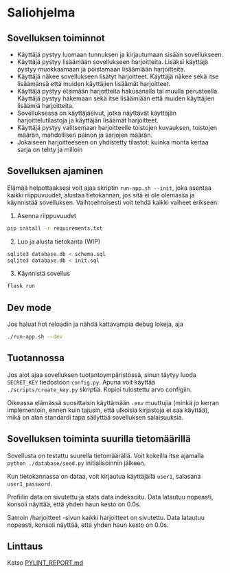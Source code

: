 # Saliohjelma

## Sovelluksen toiminnot

-   Käyttäjä pystyy luomaan tunnuksen ja kirjautumaan sisään sovellukseen.
-   Käyttäjä pystyy lisäämään sovellukseen harjoitteita. Lisäksi käyttäjä pystyy muokkaamaan ja poistamaan lisäämiään harjoitteita.
-   Käyttäjä näkee sovellukseen lisätyt harjoitteet. Käyttäjä näkee sekä itse lisäämänsä että muiden käyttäjien lisäämät harjoitteet.
-   Käyttäjä pystyy etsimään harjoitteita hakusanalla tai muulla perusteella. Käyttäjä pystyy hakemaan sekä itse lisäämiään että muiden käyttäjien lisäämiä harjoitteita.
-   Sovelluksessa on käyttäjäsivut, jotka näyttävät käyttäjän harjoittelutilastoja ja käyttäjän lisäämät harjoitteet.
-   Käyttäjä pystyy valitsemaan harjoitteelle toistojen kuvauksen, toistojen määrän, mahdollisen painon ja sarjojen määrän.
-   Jokaiseen harjoitteeseen on yhdistetty tilastot: kuinka monta kertaa sarja on tehty ja milloin

## Sovelluksen ajaminen

Elämää helpottaaksesi voit ajaa skriptin `run-app.sh --init`, joka asentaa kaikki riippuvuudet, alustaa tietokannan, jos sitä ei ole olemassa ja käynnistää sovelluksen. Vaihtoehtoisesti voit tehdä kaikki vaiheet erikseen:

1. Asenna riippuvuudet

```bash
pip install -r requirements.txt
```

2. Luo ja alusta tietokanta (WIP)

```bash
sqlite3 database.db < schema.sql
sqlite3 database.db < init.sql
```

3. Käynnistä sovellus

```bash
flask run
```

## Dev mode

Jos haluat hot reloadin ja nähdä kattavampia debug lokeja, aja

```bash
./run-app.sh --dev
```

## Tuotannossa

Jos aiot ajaa sovelluksen tuotantoympäristössä, sinun täytyy luoda `SECRET_KEY` tiedostoon `config.py`. Apuna voit käyttää `./scripts/create_key.py` skriptiä. Kopioi tulostettu arvo configiin.

Oikeassa elämässä suosittaisin käyttämään `.env` muuttujia (minkä jo kerran implementoin, ennen kuin tajusin, että ulkoisia kirjastoja ei saa käyttää), mikä on alan standardi tapa säilyttää sovelluksen salaisuuksia.

## Sovelluksen toiminta suurilla tietomäärillä

Sovellusta on testattu suurella tietomäärällä. Voit kokeilla itse ajamalla `python ./database/seed.py` initialisoinnin jälkeen.

Kun tietokannassa on dataa, voit kirjautua käyttäjällä `user1`, salasana `user1_password`.

Profiilin data on sivutettu ja stats data indeksoitu. Data latautuu nopeasti, konsoli näyttää, että yhden haun kesto on 0.0s.

Samoin /harjoitteet -sivun kaikki harjoitteet on sivutettu. Data latautuu nopeasti, konsoli näyttää, että yhden haun kesto on 0.0s.

## Linttaus

Katso [PYLINT_REPORT.md](PYLINT_REPORT.md)